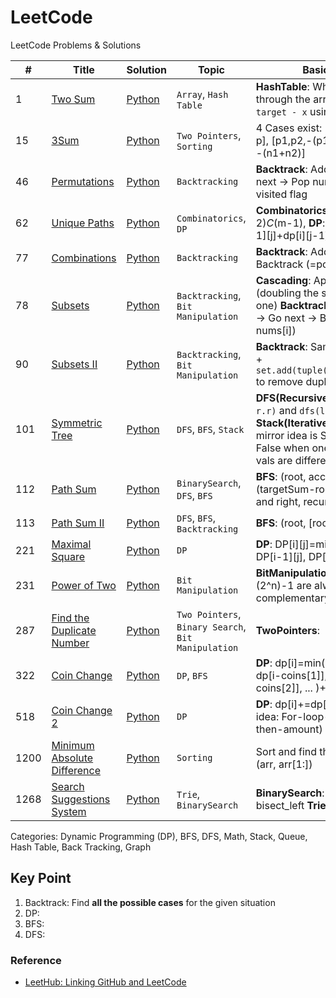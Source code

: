 # LeetCode
LeetCode Problems & Solutions
   
| # | Title | Solution | Topic | Basic Idea | 
|---| ----- | -------- | ------| ---------- |
|1 | [Two Sum](https://github.com/hyeseonko/LeetCode/tree/main/1-two-sum) | [Python](https://github.com/hyeseonko/LeetCode/blob/main/1-two-sum/1-two-sum.py) | `Array`, `Hash Table` | **HashTable**: While scanning through the array, wait for the `target - x` using hash map
|15 | [3Sum](https://github.com/hyeseonko/LeetCode/tree/main/15-3sum) | [Python](https://github.com/hyeseonko/LeetCode/blob/main/15-3sum/15-3sum.py) | `Two Pointers`, `Sorting` | 4 Cases exist: [0,0,0], [0,p,-p], [p1,p2,-(p1+p2)], [n1, n2, -(n1+n2)]
|46 | [Permutations](https://github.com/hyeseonko/LeetCode/tree/main/46-permutations) | [Python](https://github.com/hyeseonko/LeetCode/blob/main/46-permutations/46-permutations.py) | `Backtracking` | **Backtrack**: Add nums[i] -> Go next -> Pop nums[i] with visited flag
|62 | [Unique Paths](https://github.com/hyeseonko/LeetCode/tree/main/62-unique-paths) | [Python](https://github.com/hyeseonko/LeetCode/blob/main/62-unique-paths/62-unique-paths.py) | `Combinatorics`, `DP` | **Combinatorics**: (m+n-2)_C_(m-1), **DP**: dp[i][j]=dp[i-1][j]+dp[i][j-1] 
|77 | [Combinations](https://github.com/hyeseonko/LeetCode/tree/main/77-combinations) | [Python]() | `Backtracking` | **Backtrack**: Add i -> Go next -> Backtrack (=pop i)
|78 | [Subsets](https://github.com/hyeseonko/LeetCode/tree/main/78-subsets) | [Python](https://github.com/hyeseonko/LeetCode/blob/main/78-subsets/78-subsets.py) | `Backtracking`, `Bit Manipulation` | **Cascading**: Append nums[i] (doubling the size of previous one) **Backtrack**: Add nums[i] -> Go next -> Backtrack (=pop nums[i])
|90 | [Subsets II](https://github.com/hyeseonko/LeetCode/tree/main/90-subsets-ii) | [Python](https://github.com/hyeseonko/LeetCode/blob/main/90-subsets-ii/90-subsets-ii.py) | `Backtracking`, `Bit Manipulation` | **Backtrack**: Same idea as #78 + `set.add(tuple(sorted(list)))` to remove duplicates
|101 | [Symmetric Tree](https://github.com/hyeseonko/LeetCode/tree/main/101-symmetric-tree) | [Python](https://github.com/hyeseonko/LeetCode/blob/main/101-symmetric-tree/101-symmetric-tree.py) | `DFS`, `BFS`, `Stack` | **DFS(Recursive)**: `dfs(l.l, r.r)` and `dfs(l.r, r.l)` **Stack(Iterative)**: Basically, mirror idea is SAME & return False when one is None or vals are different
|112 | [Path Sum](https://github.com/hyeseonko/LeetCode/tree/main/112-path-sum) | [Python](https://github.com/hyeseonko/LeetCode/blob/main/112-path-sum/112-path-sum.py) | `BinarySearch`, `DFS`, `BFS` | **BFS**: (root, acc_sum)  **DFS**: (targetSum-root.val) for left and right, recursively
|113 | [Path Sum II](https://github.com/hyeseonko/LeetCode/tree/main/113-path-sum-ii) | [Python](https://github.com/hyeseonko/LeetCode/blob/main/113-path-sum-ii/113-path-sum-ii.py) | `DFS`, `BFS`, `Backtracking` | **BFS**: (root, [root.val])
|221 | [Maximal Square](https://github.com/hyeseonko/LeetCode/tree/main/221-maximal-square) | [Python](https://github.com/hyeseonko/LeetCode/blob/main/221-maximal-square/221-maximal-square.py) | `DP` | **DP**: DP[i][j]=min(DP[i][j-1], DP[i-1][j], DP[i-1][j-1])+1
|231 | [Power of Two](https://github.com/hyeseonko/LeetCode/tree/main/231-power-of-two) | [Python](https://github.com/hyeseonko/LeetCode/blob/main/231-power-of-two/231-power-of-two.py) | `Bit Manipulation` | **BitManipulation**: (2^n) and (2^n)-1 are always complementary 
|287 | [Find the Duplicate Number](https://github.com/hyeseonko/LeetCode/tree/main/287-find-the-duplicate-number) | [Python](https://github.com/hyeseonko/LeetCode/blob/main/287-find-the-duplicate-number/287-find-the-duplicate-number.py) | `Two Pointers`, `Binary Search`, `Bit Manipulation` | **TwoPointers**:
|322 | [Coin Change](https://github.com/hyeseonko/LeetCode/tree/main/322-coin-change) | [Python](https://github.com/hyeseonko/LeetCode/blob/main/322-coin-change/322-coin-change.py) | `DP`, `BFS` | **DP**: dp[i]=min(dp[i-coins[0]], dp[i-coins[1]], dp[i-coins[2]], ... )+1
|518 | [Coin Change 2](https://github.com/hyeseonko/LeetCode/tree/main/518-coin-change-2) | [Python](https://github.com/hyeseonko/LeetCode/blob/main/518-coin-change-2/518-coin-change-2.py) | `DP` | **DP**: dp[i]+=dp[i-coin] (Key idea: For-loop-coin-first-then-amount)
|1200 | [Minimum Absolute Difference](https://github.com/hyeseonko/LeetCode/tree/main/1200-minimum-absolute-difference) | [Python](https://github.com/hyeseonko/LeetCode/blob/main/1200-minimum-absolute-difference/1200-minimum-absolute-difference.py) | `Sorting` | Sort and find the min with zip (arr, arr[1:])
|1268 | [Search Suggestions System](https://github.com/hyeseonko/LeetCode/tree/main/1268-search-suggestions-system) | [Python](https://github.com/hyeseonko/LeetCode/blob/main/1268-search-suggestions-system/1268-search-suggestions-system.py) | `Trie`, `BinarySearch` | **BinarySearch**: sort and bisect_left **Trie**: (TBD)


Categories: Dynamic Programming (DP), BFS, DFS, Math, Stack, Queue, Hash Table, Back Tracking, Graph
## Key Point
1. Backtrack: Find **all the possible cases** for the given situation
2. DP:
3. BFS:
4. DFS:

### Reference
- [LeetHub: Linking GitHub and LeetCode](https://github.com/QasimWani/LeetHub)
 
